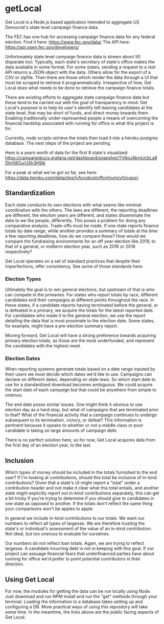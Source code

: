 # getLocal

Get Local is a Node.js based application intended to aggregate US Democrat's state level campaign finance data.

The FEC has one hub for accessing campaign finance data for any federal election.
Find it here: https://www.fec.gov/data/
The API here: https://api.open.fec.gov/developers/

Unfortunately state level campaign finance data is strewn about 50 disparate loci. Typically, each state's secretary of state's office makes the data available in some format.
For some states, sending a request to a rest API returns a JSON object with the data. Others allow for the export of a CSV or zipfile. Then there are those which render the data through a UI that must be scraped to retrieve it programmatically. 
Irrespective of how, Get Local does what needs to be done to retrieve the campaign finance totals.

There are existing efforts to aggregate state campaign finance data but these tend to be carried out with the goal of transparency in mind.
Get Local's purpose is to help its user's identify left leaning candidates at the state level, that may be short of funds, and direct money towards them.
Enabling traditionally under-represented people a means of overcoming the financial hardship associated with running for office is what this project is for.

Currently, node scripts retrieve the totals then load it into a heroku postgres database. The next steps of the project are pending.

Here is a years worth of data for the first 8 state's visualized:
https://campaignbucs.grafana.net/dashboard/snapshot/YV6qJ4kmlJcbLa8Dtir08OurUSh3H9ik

For a peak at what we've got so far, see here:
https://data.heroku.com/dataclips/lvfocubcptvffcmhumzyfziuguci

## Standardization

Each state conducts its own elections with what seems like minimal coordination with the others. The laws are different, the reporting deadlines are different, the election years are different, and states disseminate the data to we the people, differently. This poses a problem for doing any comparative analysis. Trade-offs must be made. If one state reports finance totals by date range, while another provides a summary of totals at the time a few reporting deadlines, how do we compare these? How would we compare the fundraising environments for an off year election like 2019, to that of a general, or midterm election year, such as 2016 or 2018 respectively?

Get Local operates on a set of standard practices that despite their imperfections, offer consistency. See some of those standards here:

### Election Types

Ultimately the goal is to win general elections, but upstream of that is who can compete in the primaries. For states who report totals by race, different candidates end their campaigns at different points throughout the race. In these states, if a candidate reports having terminated before the general, or is defeated in a primary, we acquire the totals for the latest reported date.
For candidates who made it to the general election, we use the report detailing the data that is most proximate to the election date. Some states, for example, might have a pre-election summary report.

Moving forward, Get Local will have a strong preference towards acquiring primary election totals, as those are the most underfunded, and represent the candidates with the highest need.

### Election Dates

When reporting systems generate totals based on a date range inputed by their users we must decide which dates we'd like to use. Campaigns can declare on different dates, depending on state laws. So which start date to use for a standardized download becomes ambiguous. We could acquire the start date of each campaign but that could be anywhere from simple to onerous.

The end date poses similar issues. One might think it obvious to use election day as a hard stop, but what of campaigns that are terminated prior to that? What of the financial activity that a campaign continues to undergo subsequent to its termination, victory, or defeat? This information is pertinent because it speaks to whether or not a middle class or poor candidate is taking on large amounts of campaign debt.

There is no perfect solution here, so for now, Get Local acquires data from the first day of an election year, to the last.

## Inclusion

Which types of money should be included in the totals furnished to the end user? If I'm looking at contributions, should this total be inclusive of in-kind contributions? Given that a state's UI might report a "total" under a contribution header and not make it clear what this total entails, and another state might explicitly report out in-kind contributions separately, this can get a bit tricky if you're trying to determine if you should give to candidates in one state as opposed to another. If the totals don't reflect the same thing your comparisons won't be apples to apple.

In general we include in-kind contributions to our totals. We want our numbers to reflect all types of largesse. We are therefore trusting the state's or individual's assessment of the value of an in-kind contribution. Not ideal, but too onerous to evaluate for ourselves.

Our numbers do not reflect loan totals. Again, we are trying to reflect largesse. A candidate incurring debt is not in keeping with this goal. If our project can assuage financial fears that underfinanced parties have about running for office we'd prefer to point potential contributors in their direction.

## Using Get Local

For now, the modules for getting the data can be run locally using Node. Just download and run NPM install and run the "get" methods through your terminal. Loading the information to a database takes setting up and configuring a DB. More practical ways of using this repository will take some time. In the meantime, the links above are the public facing aspects of Get Local.
